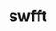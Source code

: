 ---
title: "swfft"
layout: cache
category: package
meta: {"versions": ["1.0"], "compilers": ["gcc@6.4.0", "xl@16.1"]}
spec_files: 
 - spec-0.json
 - spec-1.json
 - spec-2.json
 - spec-3.json
 - spec-4.json
spec_names:
 - 'swfft@1.0%xl@16.1 fflags="-qzerosize"  patches=ef6d6c7 arch=linux-rhel7-power9le ^fftw@3.3.8%xl@16.1 fflags="-qzerosize" +double+float~fma+long_double+mpi~openmp~pfft_patches~quad simd=avx,avx2,sse2 arch=linux-rhel7-power9le ^spectrum-mpi@10.3.1%xl@16.1 fflags="-qzerosize"  arch=linux-rhel7-power9le'
 - 'swfft@1.0%gcc@6.4.0 patches=ef6d6c7 arch=linux-rhel7-power9le ^fftw@3.3.8%gcc@6.4.0+mpi~openmp~pfft_patches precision=double,float arch=linux-rhel7-power9le ^hwloc@1.11.11%gcc@6.4.0~cairo~cuda~gl~libudev+libxml2~netloc~nvml+pci+shared arch=linux-rhel7-power9le ^libiconv@1.16%gcc@6.4.0 arch=linux-rhel7-power9le ^libpciaccess@0.13.5%gcc@6.4.0 arch=linux-rhel7-power9le ^libxml2@2.9.10%gcc@6.4.0~python arch=linux-rhel7-power9le ^numactl@2.0.12%gcc@6.4.0 arch=linux-rhel7-power9le ^openmpi@4.0.3%gcc@6.4.0~atomics~cuda~cxx~cxx_exceptions+gpfs~java~legacylaunchers~lustre~memchecker~pmi~singularity~sqlite3+static~thread_multiple+vt+wrapper-rpath fabrics=none schedulers=none arch=linux-rhel7-power9le ^xz@5.2.5%gcc@6.4.0 arch=linux-rhel7-power9le ^zlib@1.2.11%gcc@6.4.0+optimize+pic+shared arch=linux-rhel7-power9le'
 - 'swfft@1.0%gcc@6.4.0 patches=ef6d6c7 arch=linux-rhel7-power9le ^fftw@3.3.8%gcc@6.4.0+mpi~openmp~pfft_patches precision=double,float arch=linux-rhel7-power9le ^hwloc@1.11.11%gcc@6.4.0~cairo~cuda~gl~libudev+libxml2~netloc~nvml+pci+shared arch=linux-rhel7-power9le ^libiconv@1.16%gcc@6.4.0 arch=linux-rhel7-power9le ^libpciaccess@0.13.5%gcc@6.4.0 arch=linux-rhel7-power9le ^libxml2@2.9.10%gcc@6.4.0~python arch=linux-rhel7-power9le ^numactl@2.0.12%gcc@6.4.0 arch=linux-rhel7-power9le ^openmpi@3.1.6%gcc@6.4.0~atomics~cuda~cxx~cxx_exceptions+gpfs~java~legacylaunchers~lustre~memchecker~pmi~singularity~sqlite3+static~thread_multiple+vt+wrapper-rpath fabrics=none schedulers=none arch=linux-rhel7-power9le ^xz@5.2.5%gcc@6.4.0 arch=linux-rhel7-power9le ^zlib@1.2.11%gcc@6.4.0+optimize+pic+shared arch=linux-rhel7-power9le'
 - 'swfft@1.0%gcc@6.4.0 patches=ef6d6c7 arch=linux-rhel7-power9le ^fftw@3.3.8%gcc@6.4.0+mpi~openmp~pfft_patches precision=double,float arch=linux-rhel7-power9le ^spectrum-mpi@10.3.1%gcc@6.4.0 arch=linux-rhel7-power9le'
 - 'swfft@1.0%gcc@6.4.0 patches=ef6d6c7 arch=linux-rhel7-power9le ^fftw@3.3.8%gcc@6.4.0+mpi~openmp~pfft_patches precision=double,float arch=linux-rhel7-power9le ^spectrum-mpi@10.3.1%gcc@6.4.0 arch=linux-rhel7-power9le'
---